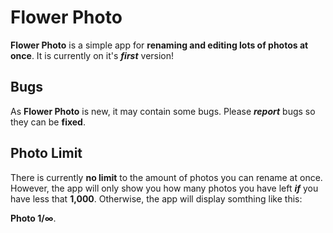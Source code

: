 # Flower Photo

**Flower Photo** is a simple app for **renaming and editing lots of photos at once**.
It is currently on it's ***first*** version!

## Bugs
As **Flower Photo** is new, it may contain some bugs.
Please ***report*** bugs so they can be **fixed**.

## Photo Limit
There is currently **no limit** to the amount of photos you can rename at once. However, the app will only show you how many photos you have left ***if*** you have less that **1,000**. Otherwise, the app will display somthing like this: 

**Photo 1/&infin;**.
